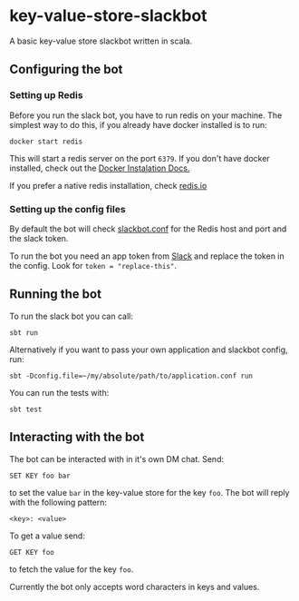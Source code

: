 # key-value-store-slackbot
A basic key-value store slackbot written in scala.

## Configuring the bot

### Setting up Redis

Before you run the slack bot, you have to run redis on your machine.
The simplest way to do this, if you already have docker installed is to run:
```shell script
docker start redis
```
This will start a redis server on the port `6379`.
If you don't have docker installed, check out the [Docker Instalation Docs.](https://docs.docker.com/install/)

If you prefer a native redis installation, check [redis.io](https://redis.io/)

### Setting up the config files

By default the bot will check [slackbot.conf](src/main/resources/slackbot.conf) 
for the Redis host and port and the slack token.

To run the bot you need an app token from [Slack](https://api.slack.com/authentication/basics)
and replace the token in the config. Look for `token = "replace-this"`.

## Running the bot

To run the slack bot you can call:
```shell script
sbt run
```
Alternatively if you want to pass your own application and slackbot config, run:
```shell script
sbt -Dconfig.file=~/my/absolute/path/to/application.conf run
```
You can run the tests with:
```shell script
sbt test
```

## Interacting with the bot
The bot can be interacted with in it's own DM chat.
Send:
```
SET KEY foo bar
```
to set the value `bar` in the key-value store for the key `foo`.
The bot will reply with the following pattern:
```
<key>: <value>
```

To get a value send:
```
GET KEY foo
```
to fetch the value for the key `foo`.

Currently the bot only accepts word characters in keys and values.